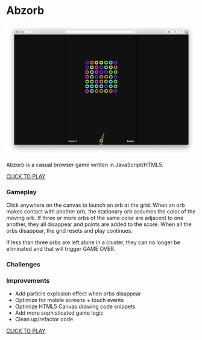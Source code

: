 Abzorb
======

![Abzorb](https://raw.githubusercontent.com/luciensn/Abzorb/master/abzorb.png)

Abzorb is a casual browser game written in JavaScript/HTML5.

[CLICK TO PLAY](https://luciensn.github.io/web/abzorb.html)


### Gameplay

Click anywhere on the canvas to launch an orb at the grid. When an orb makes contact with another orb, the stationary orb assumes the color of the moving orb. If three or more orbs of the same color are adjacent to one another, they all disappear and points are added to the score. When all the orbs disappear, the grid resets and play continues.

If less than three orbs are left alone in a cluster, they can no longer be eliminated and that will trigger GAME OVER.

### Challenges


### Improvements

* Add particle explosion effect when orbs disappear
* Optimize for mobile screens + touch events
* Optimize HTML5 Canvas drawing code snippets
* Add more sophisticated game logic
* Clean up/refactor code


[CLICK TO PLAY](https://luciensn.github.io/web/abzorb.html)
